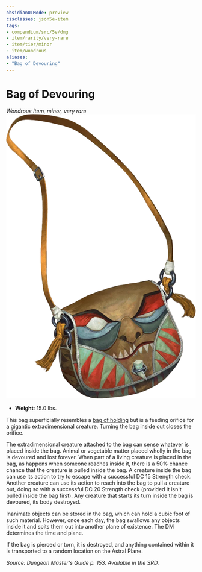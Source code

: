 ```yaml
---
obsidianUIMode: preview
cssclasses: json5e-item
tags:
- compendium/src/5e/dmg
- item/rarity/very-rare
- item/tier/minor
- item/wondrous
aliases: 
- "Bag of Devouring"
---
```

# Bag of Devouring
*Wondrous Item, minor, very rare*  
![](https://raw.githubusercontent.com/5etools-mirror-2/5etools-img/main/items/DMG/Bag%20of%20Devouring.webp#right)  

- **Weight**: 15.0 lbs.

This bag superficially resembles a [bag of holding](bag-of-holding.md) but is a feeding orifice for a gigantic extradimensional creature. Turning the bag inside out closes the orifice.

The extradimensional creature attached to the bag can sense whatever is placed inside the bag. Animal or vegetable matter placed wholly in the bag is devoured and lost forever. When part of a living creature is placed in the bag, as happens when someone reaches inside it, there is a 50% chance chance that the creature is pulled inside the bag. A creature inside the bag can use its action to try to escape with a successful DC 15 Strength check. Another creature can use its action to reach into the bag to pull a creature out, doing so with a successful DC 20 Strength check (provided it isn't pulled inside the bag first). Any creature that starts its turn inside the bag is devoured, its body destroyed.

Inanimate objects can be stored in the bag, which can hold a cubic foot of such material. However, once each day, the bag swallows any objects inside it and spits them out into another plane of existence. The DM determines the time and plane.

If the bag is pierced or torn, it is destroyed, and anything contained within it is transported to a random location on the Astral Plane.

*Source: Dungeon Master's Guide p. 153. Available in the SRD.*